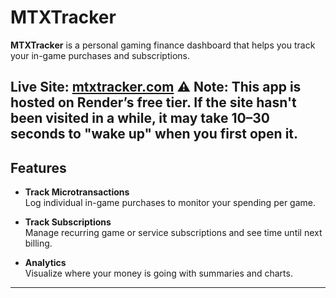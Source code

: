 # MTXTracker 
**MTXTracker** is a personal gaming finance dashboard that helps you track your in-game purchases and subscriptions.

 **Live Site:** [mtxtracker.com](https://mtxtracker.com/)
⚠️ Note: This app is hosted on Render’s free tier. If the site hasn't been visited in a while, it may take 10–30 seconds to "wake up" when you first open it.
---

##  Features
- **Track Microtransactions**  
  Log individual in-game purchases to monitor your spending per game.

- **Track Subscriptions**  
  Manage recurring game or service subscriptions and see time until next billing.

- **Analytics**  
  Visualize where your money is going with summaries and charts.

---
